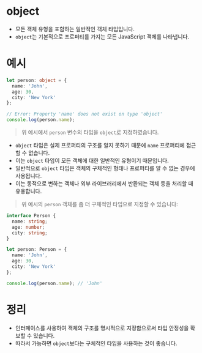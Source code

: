 
# object
- 모든 객체 유형을 포함하는 일반적인 객체 타입입니다.
- `object`는 기본적으로 프로퍼티를 가지는 모든 JavaScript 객체를 나타냅니다.

# 예시

```typescript
let person: object = {
  name: 'John',
  age: 30,
  city: 'New York'
};

// Error: Property 'name' does not exist on type 'object'
console.log(person.name);
```

> 위 예시에서 `person` 변수의 타입을 `object`로 지정하였습니다.
- `object` 타입은 실제 프로퍼티의 구조를 알지 못하기 때문에 `name` 프로퍼티에 접근할 수 없습니다. 
- 이는 `object` 타입이 모든 객체에 대한 일반적인 유형이기 때문입니다.
- 일반적으로 `object` 타입은 객체의 구체적인 형태나 프로퍼티를 알 수 없는 경우에 사용됩니다. 
- 이는 동적으로 변하는 객체나 외부 라이브러리에서 반환되는 객체 등을 처리할 때 유용합니다. 

> 위 예시의 `person` 객체를 좀 더 구체적인 타입으로 지정할 수 있습니다:

```typescript
interface Person {
  name: string;
  age: number;
  city: string;
}

let person: Person = {
  name: 'John',
  age: 30,
  city: 'New York'
};

console.log(person.name); // 'John'
```

# 정리
- 인터페이스를 사용하여 객체의 구조를 명시적으로 지정함으로써 타입 안정성을 확보할 수 있습니다. 
- 따라서 가능하면 `object`보다는 구체적인 타입을 사용하는 것이 좋습니다.